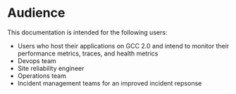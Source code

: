 # Audience

This documentation is intended for the following users:

- Users who host their applications on GCC 2.0 and intend to monitor their performance metrics, traces, and health metrics
- Devops team
- Site reliability engineer
- Operations team
- Incident management teams for an improved incident repsonse



